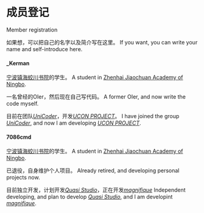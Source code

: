 # 成员登记
Member registration

如果想，可以把自己的名字以及简介写在这里。
If you want, you can write your name and self-introduce here.

#### \_Kerman

[宁波镇海蛟川书院](http://www.nbjc.net.cn/)的学生。
A student in [Zhenhai Jiaochuan Academy of Ningbo](http://www.nbjc.net.cn/).

一名曾经的OIer，然后现在自己写代码。
A former OIer, and now write the code myself.

目前在团队[*UniCoder*](https://github.com/UniCoderGroup)，开发[*UCON PROJECT*](https://github.com/UniCoderGroup/ucon#readme)。
I have joined the group [*UniCoder*](https://github.com/UniCoderGroup), and now I am developing [*UCON PROJECT*](https://github.com/UniCoderGroup/ucon#readme). 

#### 7086cmd

[宁波镇海蛟川书院](http://www.nbjc.net.cn/)的学生。
A student in [Zhenhai Jiaochuan Academy of Ningbo](http://www.nbjc.net.cn/).

已退役，自身维护个人项目。
Already retired, and developing personal projects now.

目前独立开发，计划开发[*Quasi Studio*](https://github.com/7086cmd/Quasi-Studio)，正在开发[*magnifique*](https://github.com/7086cmd/magnifique)
Independent developing, and plan to develop [*Quasi Studio*](https://github.com/7086cmd/Quasi-Studio), and I am developint [*magnifique*](https://github.com/7086cmd/magnifique). 


